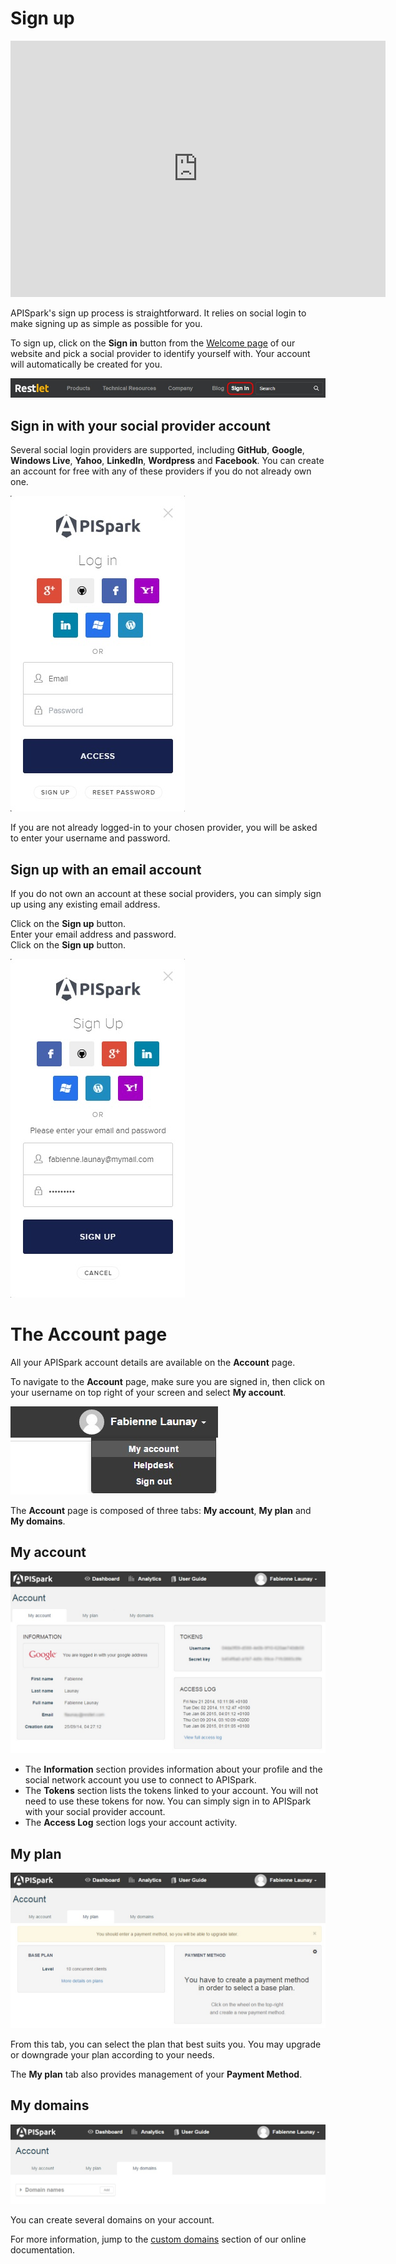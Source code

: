 
# Sign up


<iframe width="600" height="410" src="https://www.youtube.com/embed/7IuAz43_QqE" frameborder="0" allowfullscreen></iframe>


APISpark's sign up process is straightforward. It relies on social login to make signing up as simple as possible for you.

To sign up, click on the **Sign in** button from the <a href="https://apispark.restlet.com/signin" target="_blank">Welcome page</a> of our website and pick a social provider to identify yourself with. Your account will automatically be created for you.

![Sign in](images/sign-in-button.jpg "Sign in")

## Sign in with your social provider account  

Several social login providers are supported, including **GitHub**, **Google**, **Windows Live**, **Yahoo**, **LinkedIn**, **Wordpress** and **Facebook**. You can create an account for free with any of these providers if you do not already own one.

![Sign in](images/sign-in-page.jpg "Sign in")

If you are not already logged-in to your chosen provider, you will be asked to enter your username and password.

## Sign up with an email account

If you do not own an account at these social providers, you can simply sign up using any existing email address.

Click on the **Sign up** button.  
Enter your email address and password.  
Click on the **Sign up** button.

![Sign uo](images/sign-up-via-email.jpg "Sign up")

# The Account page

All your APISpark account details are available on the **Account** page.

To navigate to the **Account** page, make sure you are signed in, then click on your username on top right of your screen and select **My account**.

![My account](images/my-account.jpg "My account")

The **Account** page is composed of three tabs: **My account**, **My plan** and **My domains**.

## My account

![My account tab](images/my-account-tab.jpg "My account tab")

 * The **Information** section provides information about your profile and the social network account you use to connect to APISpark.  
 * The **Tokens** section lists the tokens linked to your account.
You will not need to use these tokens for now. You can simply sign in to APISpark with your social provider account.  
 * The **Access Log** section logs your account activity.

## My plan

![My plan tab](images/my-plan.jpg "My plan tab")

From this tab, you can select the plan that best suits you. You may upgrade or downgrade your plan according to your needs.

The **My plan** tab also provides management of your **Payment Method**.

## My domains

![My domains tab](images/my-domains-tab.jpg "My domains tab")

You can create several domains on your account.

For more information, jump to the [custom domains](/technical-resources/apispark/guide/create/edit/endpoints#custom-domains "custom domains") section of our online documentation.
